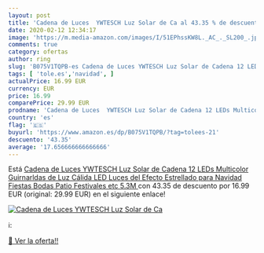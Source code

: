 ```yaml
---
layout: post
title: 'Cadena de Luces  YWTESCH Luz Solar de Ca al 43.35 % de descuento'
date: 2020-02-12 12:34:17
image: 'https://m.media-amazon.com/images/I/51EPhssKW8L._AC_._SL200_.jpg'
comments: true
category: ofertas
author: ring
slug: 'B075V1TQPB-es Cadena de Luces YWTESCH Luz Solar de Cadena 12 LEDs...'
tags: [ 'tole.es','navidad', ]
actualPrice: 16.99 EUR
currency: EUR
price: 16.99
comparePrice: 29.99 EUR
prodname: 'Cadena de Luces  YWTESCH Luz Solar de Cadena 12 LEDs Multicolor Guirnarldas de Luz Cálida LED Luces del Efecto Estrellado para Navidad  Fiestas  Bodas  Patio  Festivales etc  5.3M '
country: 'es'
flag: '🇪🇸'
buyurl: 'https://www.amazon.es/dp/B075V1TQPB/?tag=tolees-21'
descuento: '43.35'
average: '17.656666666666666'
---
```


Está [Cadena de Luces  YWTESCH Luz Solar de Cadena 12 LEDs Multicolor Guirnarldas de Luz Cálida LED Luces del Efecto Estrellado para Navidad  Fiestas  Bodas  Patio  Festivales etc  5.3M ](https://www.amazon.es/dp/B075V1TQPB/?tag=tolees-21) con 43.35 de descuento por 16.99 EUR (original: 29.99 EUR) en el siguiente enlace!

[![Cadena de Luces  YWTESCH Luz Solar de Ca](https://m.media-amazon.com/images/I/51EPhssKW8L._AC_._SL200_.jpg)](https://www.amazon.es/dp/B075V1TQPB/?tag=tolees-21)

ℹ️:


[🛒 Ver la oferta!!](https://www.amazon.es/dp/B075V1TQPB/?tag=tolees-21)
